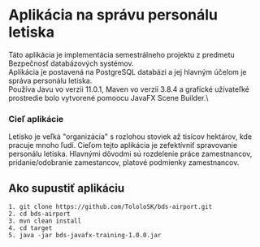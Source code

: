 # Aplikácia na správu personálu letiska

Táto aplikácia je implementácia semestrálneho projektu z predmetu Bezpečnosť databázových systémov.\
Aplikácia je postavená na PostgreSQL databázi a jej hlavným účelom je správa personálu letiska.\
Používa Javu vo verzii 11.0.1, Maven vo verzií 3.8.4 a grafické užívateľké prostredie bolo vytvorené pomoocu JavaFX Scene Builder.\

<h3>Cieľ aplikácie</h3>
Letisko je veľká "organizácia" s rozlohou stoviek až tisícov hektárov, kde pracuje mnoho ľudí. Cieľom tejto aplikácia je zefektívniť spravovanie personálu letiska.
Hlavnými dôvodmi sú rozdelenie práce zamestnancov, pridanie/odobranie zamestancov, platové podmienky zamestnancov.

Ako supustiť aplikáciu
----------------------
```
1. git clone https://github.com/TololoSK/bds-airport.git
2. cd bds-airport
3. mvn clean install
4. cd target
5. java -jar bds-javafx-training-1.0.0.jar
```
